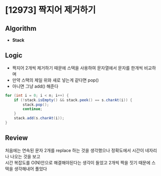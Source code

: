 # [12973] 짝지어 제거하기
## Algorithm
- **Stack**

## Logic
- 짝지어 2개씩 제거하기 때문에 스택을 사용하여 문자열에서 문자를 한개씩 비교하며  
- 만약 스택의 제일 위와 새로 넣는게 같다면 pop()
- 아니면 그냥 add() 해준다

```java
for (int i = 0; i < n; i++) {
    if (!stack.isEmpty() && stack.peek() == s.charAt(i)) {
        stack.pop();
        continue;
    }
    stack.add(s.charAt(i));
}
```

## Review
처음에는 연속된 문자 2개를 replace 하는 것을 생각했으나 정확도에서 시간이 네자리나 나오는 것을 보고  
시간 복잡도를 O(N)안으로 해결해야된다는 생각이 들었고 2개씩 짝을 짓기 때문에 스택을 생각해내어 풀었다